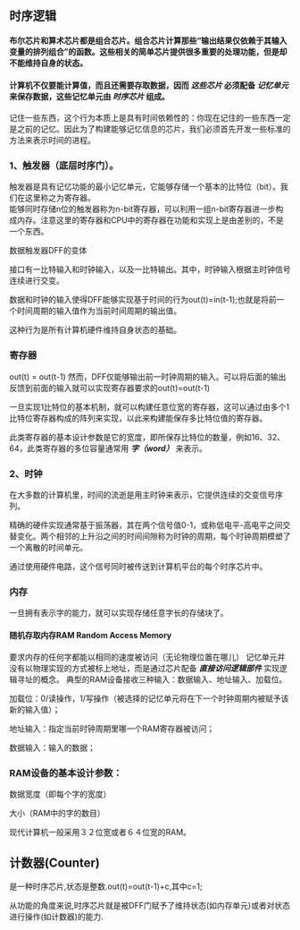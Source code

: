 ## 时序逻辑
#### 布尔芯片和算术芯片都是组合芯片。组合芯片计算那些“输出结果仅依赖于其输入变量的排列组合”的函数。这些相关的简单芯片提供很多重要的处理功能，但是却不能维持自身的状态。
#### 计算机不仅要能计算值，而且还需要存取数据，因而 ***这些芯片*** 必须配备 ***记忆单元*** 来保存数据，这些记忆单元由 ***时序芯片*** 组成。
   记住一些东西，这个行为本质上是具有时间依赖性的：你现在记住的一些东西一定是之前的记忆。因此为了构建能够记忆信息的芯片，我们必须首先开发一些标准的方法来表示时间的进程。
### 1、触发器（底层时序门）。
触发器是具有记忆功能的最小记忆单元，它能够存储一个基本的比特位（bit）。我们在这里称之为寄存器。   
能够同时存储n位的触发器称为n-bit寄存器，可以利用一组n-bit寄存器进一步构成内存。注意这里的寄存器和CPU中的寄存器在功能和实现上是由差别的，不是一个东西。

数据触发器DFF的变体

接口有一比特输入和时钟输入，以及一比特输出。其中，时钟输入根据主时钟信号连续进行交变。

数据和时钟的输入使得DFF能够实现基于时间的行为out(t)=in(t-1);也就是将前一个时间周期的输入值作为当前时间周期的输出值。

这种行为是所有计算机硬件维持自身状态的基础。
### 寄存器
out(t) = out(t-1)
然而，DFF仅能够输出前一时钟周期的输入。可以将后面的输出反馈到前面的输入就可以实现寄存器要求的out(t)=out(t-1)

一旦实现1比特位的基本机制，就可以构建任意位宽的寄存器，这可以通过由多个1比特位寄存器构成的阵列来实现，以此来构建能保存多比特位值的寄存器。

此类寄存器的基本设计参数是它的宽度，即所保存比特位的数量，例如16、32、64，此类寄存器的多位容量通常用 ***字（word）*** 来表示。
### 2、时钟
在大多数的计算机里，时间的流逝是用主时钟来表示，它提供连续的交变信号序列。

精确的硬件实现通常基于振荡器，其在两个信号值0-1，或称低电平-高电平之间交替变化。两个相邻的上升沿之间的时间间隙称为时钟的周期，每个时钟周期模塑了一个离散的时间单元。

通过使用硬件电路，这个信号同时被传送到计算机平台的每个时序芯片中。

### 内存
一旦拥有表示字的能力，就可以实现存储任意字长的存储块了。
#### 随机存取内存RAM Random Access Memory
要求内存的任何字都能以相同的速度被访问（无论物理位置在哪儿）
记忆单元并没有以物理实现的方式被标上地址，而是通过芯片配备 ***直接访问逻辑部件*** 实现逻辑寻址的概念。
典型的RAM设备接收三种输入：数据输入、地址输入、加载位。

加载位：0/读操作，1/写操作（被选择的记忆单元将在下一个时钟周期内被赋予该新的输入值）；

地址输入：指定当前时钟周期里哪一个RAM寄存器被访问；

数据输入：输入的数据；

### RAM设备的基本设计参数：
数据宽度（即每个字的宽度）

大小（RAM中的字的数目）

现代计算机一般采用３２位宽或者６４位宽的RAM。


## 计数器(Counter)
是一种时序芯片,状态是整数.out(t)=out(t-1)+c,其中c=1;

从功能的角度来说,时序芯片就是被DFF门赋予了维持状态(如内存单元)或者对状态进行操作(如计数器)的能力.